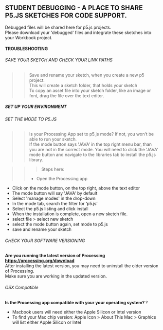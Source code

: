 ## STUDENT DEBUGGING - A PLACE TO SHARE P5.JS SKETCHES FOR CODE SUPPORT.
Debugged files will be shared here for p5.js projects.<br>
Please download your 'debugged' files and integrate these sketches into your Workbook project. <br>

#### TROUBLESHOOTING

###### SAVE YOUR SKETCH AND CHECK YOUR LINK PATHS
>> Save and rename your sketch, when you create a new p5 project. <br>
>> This will create a sketch folder, that holds your sketch <br>
>> To copy an asset file into your sketch folder, like an image or font, drag the file over the text editor. <br>

##### SET UP YOUR ENVIRONMENT

###### SET THE MODE TO P5.JS <br>
>> Is your Processing App set to p5.js mode? If not, you won't be able to run your sketch. <br>
>> If the mode button says 'JAVA' in the top right menu bar, than you are not in the correct mode. You will need to click the 'JAVA' mode button and navigate to the libraries tab to install the p5.js library. <br>

>>> Steps here: <br>
>> * Open the Processing app  <br>
* Click on the mode button, on the top right, above the text editor <br>
* The mode button will say  'JAVA' by default <br>
* Select 'manage modes' in the drop-down <br>
* In the mode tab,  search the filter for ‘p5.js’ <br>
* Select the p5.js listing and click install <br>
* When the installation is complete, open a new sketch file. <br>
* select file > select new sketch <br>
* select the mode button again, set mode to p5.js <br>
* save and rename your sketch <br>

###### CHECK YOUR SOFTWARE VERSIONING 
<strong> Are you running the latest version of Processing <https://processing.org/download> </strong><br>
After installing the latest version, you may need to uninstall the older version of Processing. <br>
Make sure you are working in the updated version. <br>

###### OSX Compatible 
<b> Is the Processing app compatible with your your operating system? </b>?<br>
* Macbook users will need either the Apple Silicon or Intel version <br>
* To find your Mac chip version: Apple Icon > About This Mac > Graphics will list either Apple Silicon or Intel <br>




